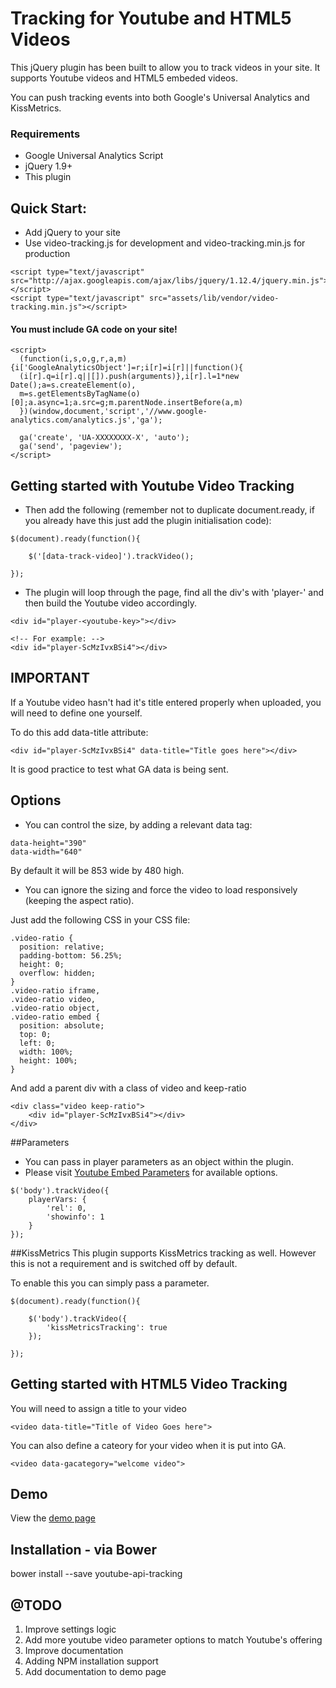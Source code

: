# Tracking for Youtube and HTML5 Videos

This jQuery plugin has been built to allow you to track videos in your site. It supports Youtube videos and HTML5 embeded videos.

You can push tracking events into both Google's Universal Analytics and KissMetrics.

### Requirements
 - Google Universal Analytics Script
 - jQuery 1.9+
 - This plugin

## Quick Start:
 - Add jQuery to your site
 - Use video-tracking.js for development and video-tracking.min.js for production

```
<script type="text/javascript" src="http://ajax.googleapis.com/ajax/libs/jquery/1.12.4/jquery.min.js"></script>
<script type="text/javascript" src="assets/lib/vendor/video-tracking.min.js"></script>
```

#### You must include GA code on your site!
```
<script>
  (function(i,s,o,g,r,a,m){i['GoogleAnalyticsObject']=r;i[r]=i[r]||function(){
  (i[r].q=i[r].q||[]).push(arguments)},i[r].l=1*new Date();a=s.createElement(o),
  m=s.getElementsByTagName(o)[0];a.async=1;a.src=g;m.parentNode.insertBefore(a,m)
  })(window,document,'script','//www.google-analytics.com/analytics.js','ga');

  ga('create', 'UA-XXXXXXXX-X', 'auto');
  ga('send', 'pageview');
</script>
```

## Getting started with Youtube Video Tracking

- Then add the following (remember not to duplicate document.ready, if you already have this just add the plugin initialisation code):

```
$(document).ready(function(){

    $('[data-track-video]').trackVideo();

});
```

- The plugin will loop through the page, find all the div's with 'player-' and then build the Youtube video accordingly.

```
<div id="player-<youtube-key>"></div>

<!-- For example: -->
<div id="player-ScMzIvxBSi4"></div>
```

## IMPORTANT
If a Youtube video hasn't had it's title entered properly when uploaded, you will need to define one yourself.

To do this add data-title attribute:

```
<div id="player-ScMzIvxBSi4" data-title="Title goes here"></div>
```
It is good practice to test what GA data is being sent.


## Options
- You can control the size, by adding a relevant data tag:
```
data-height="390"
data-width="640"
```
By default it will be 853 wide by 480 high.

- You can ignore the sizing and force the video to load responsively (keeping the aspect ratio).

Just add the following CSS in your CSS file:
```
.video-ratio {
  position: relative;
  padding-bottom: 56.25%;
  height: 0;
  overflow: hidden;
}
.video-ratio iframe,
.video-ratio video,
.video-ratio object,
.video-ratio embed {
  position: absolute;
  top: 0;
  left: 0;
  width: 100%;
  height: 100%;
}
```

And add a parent div with a class of video and keep-ratio
```
<div class="video keep-ratio">
	<div id="player-ScMzIvxBSi4"></div>
</div>
```

##Parameters
- You can pass in player parameters as an object within the plugin.
- Please visit [Youtube Embed Parameters](https://developers.google.com/youtube/player_parameters) for available options.

```
$('body').trackVideo({
    playerVars: {
        'rel': 0,
        'showinfo': 1
    }
});
```

##KissMetrics
This plugin supports KissMetrics tracking as well. However this is not a requirement and is switched off by default.

To enable this you can simply pass a parameter.

```
$(document).ready(function(){

    $('body').trackVideo({
        'kissMetricsTracking': true
    });

});
```

## Getting started with HTML5 Video Tracking

You will need to assign a title to your video

```
<video data-title="Title of Video Goes here">
```

You can also define a cateory for your video when it is put into GA.

```
<video data-gacategory="welcome video">
```

## Demo
View the [demo page](http://video-tracking.designyourcode.io/)

## Installation - via Bower

bower install --save youtube-api-tracking

## @TODO

 1. Improve settings logic
 2. Add more youtube video parameter options to match Youtube's offering
 3. Improve documentation
 4. Adding NPM installation support
 5. Add documentation to demo page
